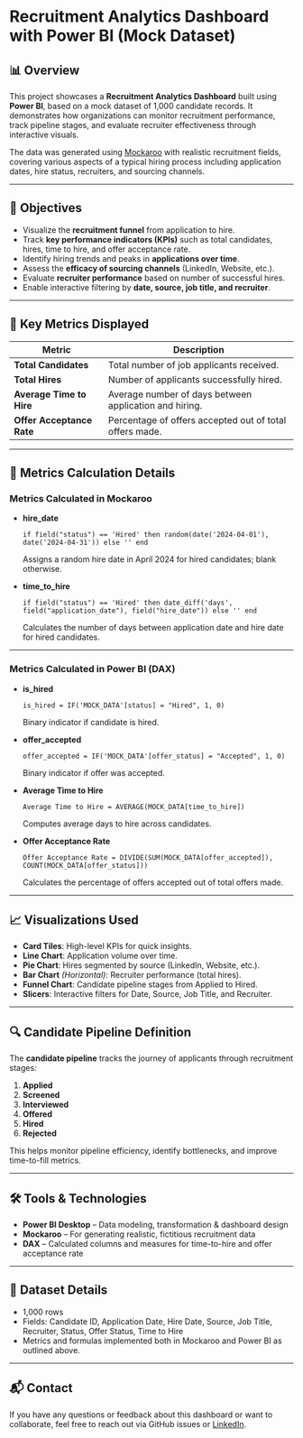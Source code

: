 # Recruitment Analytics Dashboard with Power BI (Mock Dataset)

## 📊 Overview

This project showcases a **Recruitment Analytics Dashboard** built using **Power BI**, based on a mock dataset of 1,000 candidate records. It demonstrates how organizations can monitor recruitment performance, track pipeline stages, and evaluate recruiter effectiveness through interactive visuals.

The data was generated using [Mockaroo](https://mockaroo.com) with realistic recruitment fields, covering various aspects of a typical hiring process including application dates, hire status, recruiters, and sourcing channels.

---

## 🎯 Objectives

- Visualize the **recruitment funnel** from application to hire.
- Track **key performance indicators (KPIs)** such as total candidates, hires, time to hire, and offer acceptance rate.
- Identify hiring trends and peaks in **applications over time**.
- Assess the **efficacy of sourcing channels** (LinkedIn, Website, etc.).
- Evaluate **recruiter performance** based on number of successful hires.
- Enable interactive filtering by **date, source, job title, and recruiter**.

---

## 📌 Key Metrics Displayed

| Metric                    | Description |
|--------------------------|-------------|
| **Total Candidates**     | Total number of job applicants received. |
| **Total Hires**          | Number of applicants successfully hired. |
| **Average Time to Hire** | Average number of days between application and hiring. |
| **Offer Acceptance Rate**| Percentage of offers accepted out of total offers made. |

---

## 🧮 Metrics Calculation Details

### Metrics Calculated in Mockaroo

- **hire_date**  
  ```mockaroo
  if field("status") == 'Hired' then random(date('2024-04-01'), date('2024-04-31')) else '' end
  ```
  Assigns a random hire date in April 2024 for hired candidates; blank otherwise.

- **time_to_hire**  
  ```mockaroo
  if field("status") == 'Hired' then date_diff('days', field("application_date"), field("hire_date")) else '' end
  ```
  Calculates the number of days between application date and hire date for hired candidates.

---

### Metrics Calculated in Power BI (DAX)

- **is_hired**  
  ```DAX
  is_hired = IF('MOCK_DATA'[status] = "Hired", 1, 0)
  ```
  Binary indicator if candidate is hired.

- **offer_accepted**  
  ```DAX
  offer_accepted = IF('MOCK_DATA'[offer_status] = "Accepted", 1, 0)
  ```
  Binary indicator if offer was accepted.

- **Average Time to Hire**  
  ```DAX
  Average Time to Hire = AVERAGE(MOCK_DATA[time_to_hire])
  ```
  Computes average days to hire across candidates.

- **Offer Acceptance Rate**  
  ```DAX
  Offer Acceptance Rate = DIVIDE(SUM(MOCK_DATA[offer_accepted]), COUNT(MOCK_DATA[offer_status]))
  ```
  Calculates the percentage of offers accepted out of total offers made.

---

## 📈 Visualizations Used

- **Card Tiles**: High-level KPIs for quick insights.
- **Line Chart**: Application volume over time.
- **Pie Chart**: Hires segmented by source (LinkedIn, Website, etc.).
- **Bar Chart** *(Horizontal)*: Recruiter performance (total hires).
- **Funnel Chart**: Candidate pipeline stages from Applied to Hired.
- **Slicers**: Interactive filters for Date, Source, Job Title, and Recruiter.

---

## 🔍 Candidate Pipeline Definition

The **candidate pipeline** tracks the journey of applicants through recruitment stages:

1. **Applied**  
2. **Screened**  
3. **Interviewed**  
4. **Offered**  
5. **Hired**  
6. **Rejected**  

This helps monitor pipeline efficiency, identify bottlenecks, and improve time-to-fill metrics.

---

## 🛠️ Tools & Technologies

- **Power BI Desktop** – Data modeling, transformation & dashboard design
- **Mockaroo** – For generating realistic, fictitious recruitment data
- **DAX** – Calculated columns and measures for time-to-hire and offer acceptance rate

---

## 📁 Dataset Details

- 1,000 rows
- Fields: Candidate ID, Application Date, Hire Date, Source, Job Title, Recruiter, Status, Offer Status, Time to Hire
- Metrics and formulas implemented both in Mockaroo and Power BI as outlined above.

---

## 📬 Contact

If you have any questions or feedback about this dashboard or want to collaborate, feel free to reach out via GitHub issues or [LinkedIn](https://linkedin.com/in/viadermil).
